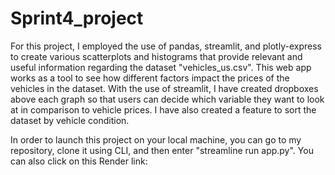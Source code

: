 # Sprint4_project
For this project, I employed the use of pandas, streamlit, and plotly-express to create various scatterplots and histograms that provide relevant and useful information regarding the dataset "vehicles_us.csv". This web app works as a tool to see how different factors impact the prices of the vehicles in the dataset. With the use of streamlit, I have created dropboxes above each graph so that users can decide which variable they want to look at in comparison to vehicle prices. I have also created a feature to sort the dataset by vehicle condition.

In order to launch this project on your local machine, you can go to my repository, clone it using CLI, and then enter "streamline run app.py". You can also click on this Render link: